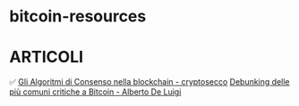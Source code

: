 # bitcoin-resources

# ARTICOLI
✅ [Gli Algoritmi di Consenso nella blockchain - cryptosecco]([https://github.com/Schecher1/Minecraft-Server-Creator/blob/master/README.md](https://danilogiudice.medium.com/gli-algoritmi-di-consenso-nella-blockchain-9a204de4424d))
[Debunking delle più comuni critiche a Bitcoin - Alberto De Luigi](https://www.albertodeluigi.com/2021/04/30/debunking-critiche-bitcoin/#A3)
